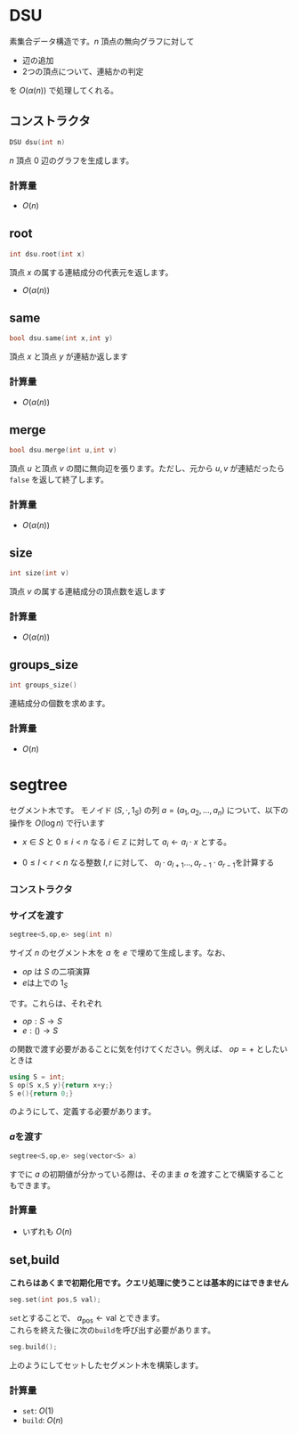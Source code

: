 # DSU
素集合データ構造です。$n$ 頂点の無向グラフに対して
- 辺の追加
- $2$つの頂点について、連結かの判定

を $O(\alpha(n))$ で処理してくれる。
## コンストラクタ
```cpp
DSU dsu(int n)
```
$n$ 頂点 $0$ 辺のグラフを生成します。
### 計算量
- $O(n)$
## root
```cpp
int dsu.root(int x)
```
頂点 $x$ の属する連結成分の代表元を返します。
- $O(\alpha(n))$
## same
```cpp
bool dsu.same(int x,int y)
```
頂点 $x$ と頂点 $y$ が連結か返します
### 計算量
- $O(\alpha(n))$
## merge
```cpp
bool dsu.merge(int u,int v)
```
頂点 $u$ と頂点 $v$ の間に無向辺を張ります。ただし、元から $u,v$ が連結だったら `false` を返して終了します。
### 計算量
- $O(\alpha(n))$

## size
```cpp
int size(int v)
```
頂点 $v$ の属する連結成分の頂点数を返します
### 計算量
- $O(\alpha(n))$
## groups_size
```cpp
int groups_size()
```
連結成分の個数を求めます。
### 計算量
- $O(n)$

# segtree
セグメント木です。
モノイド $(S,\cdot,1_{S})$ の列 $a=(a_1,a_2,\dots,a_n)$ について、以下の操作を $O(\log n)$ で行います
- $x\in S$ と $0\leq i<n$ なる $i\in\mathbb{Z}$ に対して  $a_i\leftarrow a_i\cdot x$ とする。

- $0\leq l<r<n$ なる整数 $l,r$ に対して、 $a_l \cdot a_{l+1} \dots,a_{r-1}\cdot a_{r-1}$を計算する 

### コンストラクタ
### サイズを渡す
```cpp
segtree<S,op,e> seg(int n)
```
サイズ $n$ のセグメント木を $a$ を $e$ で埋めて生成します。なお、
- $op$ は $S$ の二項演算
- $e$は上での $1_{S}$

です。これらは、それぞれ
- $op:S\to S$
- $e:()\to S$

の関数で渡す必要があることに気を付けてください。例えば、 $op=+$ としたいときは
```cpp
using S = int;
S op(S x,S y){return x+y;}
S e(){return 0;}
```
のようにして、定義する必要があります。

### $a$を渡す
```cpp
segtree<S,op,e> seg(vector<S> a)
```

すでに $a$ の初期値が分かっている際は、そのまま $a$ を渡すことで構築することもできます。


### 計算量
- いずれも $O(n)$
## set,build
**これらはあくまで初期化用です。クエリ処理に使うことは基本的にはできません**
```cpp
seg.set(int pos,S val);
```
`set`とすることで、 $a_{\text{pos}}\leftarrow \text{val}$ とできます。\
これらを終えた後に次の`build`を呼び出す必要があります。

```cpp
seg.build();
```
上のようにしてセットしたセグメント木を構築します。
### 計算量
- `set`: $O(1)$
- `build`: $O(n)$